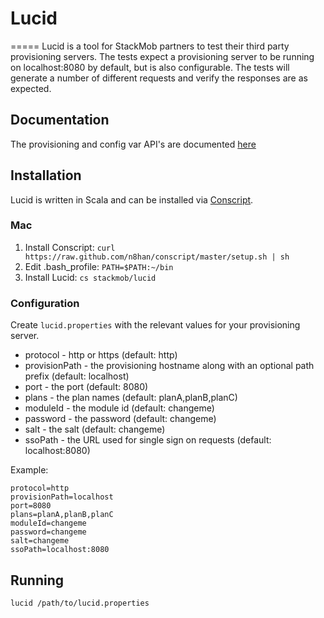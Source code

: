 # Lucid
=====
Lucid is a tool for StackMob partners to test their third party provisioning servers. The tests expect a provisioning server
to be running on localhost:8080 by default, but is also configurable. The tests will generate a number of different requests
and verify the responses are as expected.

## Documentation
The provisioning and config var API's are documented [here](https://github.com/stackmob/lucid/blob/master/provisioning.md)

## Installation
Lucid is written in Scala and can be installed via [Conscript](https://github.com/n8han/conscript).

### Mac
1. Install Conscript: ```curl https://raw.github.com/n8han/conscript/master/setup.sh | sh```
2. Edit .bash_profile: ```PATH=$PATH:~/bin```
3. Install Lucid: ```cs stackmob/lucid```

### Configuration
Create ```lucid.properties``` with the relevant values for your provisioning server.
* protocol - http or https (default: http)
* provisionPath - the provisioning hostname along with an optional path prefix (default: localhost)
* port - the port (default: 8080)
* plans - the plan names (default: planA,planB,planC)
* moduleId - the module id (default: changeme)
* password - the password (default: changeme)
* salt - the salt (default: changeme)
* ssoPath - the URL used for single sign on requests (default: localhost:8080)

Example:
```text
protocol=http
provisionPath=localhost
port=8080
plans=planA,planB,planC
moduleId=changeme
password=changeme
salt=changeme
ssoPath=localhost:8080
```

## Running
```lucid /path/to/lucid.properties```
